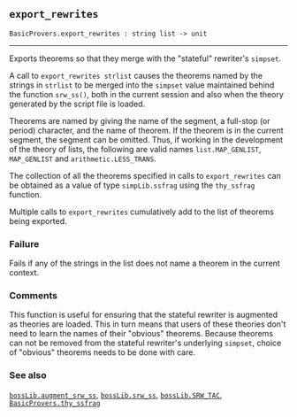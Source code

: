 ## `export_rewrites`

``` hol4
BasicProvers.export_rewrites : string list -> unit
```

------------------------------------------------------------------------

Exports theorems so that they merge with the "stateful" rewriter's
`simpset`.

A call to `export_rewrites strlist` causes the theorems named by the
strings in `strlist` to be merged into the `simpset` value maintained
behind the function `srw_ss()`, both in the current session and also
when the theory generated by the script file is loaded.

Theorems are named by giving the name of the segment, a full-stop (or
period) character, and the name of theorem. If the theorem is in the
current segment, the segment can be omitted. Thus, if working in the
development of the theory of lists, the following are valid names
`list.MAP_GENLIST`, `MAP_GENLIST` and `arithmetic.LESS_TRANS`.

The collection of all the theorems specified in calls to
`export_rewrites` can be obtained as a value of type `simpLib.ssfrag`
using the `thy_ssfrag` function.

Multiple calls to `export_rewrites` cumulatively add to the list of
theorems being exported.

### Failure

Fails if any of the strings in the list does not name a theorem in the
current context.

### Comments

This function is useful for ensuring that the stateful rewriter is
augmented as theories are loaded. This in turn means that users of these
theories don't need to learn the names of their "obvious" theorems.
Because theorems can not be removed from the stateful rewriter's
underlying `simpset`, choice of "obvious" theorems needs to be done with
care.

### See also

[`bossLib.augment_srw_ss`](#bossLib.augment_srw_ss),
[`bossLib.srw_ss`](#bossLib.srw_ss),
[`bossLib.SRW_TAC`](#bossLib.SRW_TAC),
[`BasicProvers.thy_ssfrag`](#BasicProvers.thy_ssfrag)
